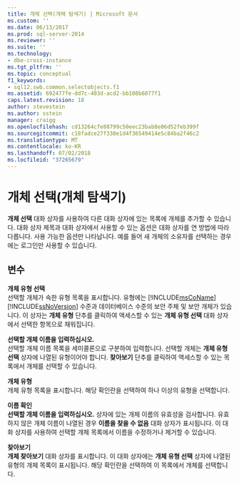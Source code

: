 ```yaml
---
title: 개체 선택(개체 탐색기) | Microsoft 문서
ms.custom: ''
ms.date: 06/13/2017
ms.prod: sql-server-2014
ms.reviewer: ''
ms.suite: ''
ms.technology:
- dbe-cross-instance
ms.tgt_pltfrm: ''
ms.topic: conceptual
f1_keywords:
- sql12.swb.common.selectobjects.f1
ms.assetid: 692477fe-dd7c-403d-acd2-bb108b6077f1
caps.latest.revision: 18
author: stevestein
ms.author: sstein
manager: craigg
ms.openlocfilehash: cd13264cfe88799c50eec23bab8e06d52feb399f
ms.sourcegitcommit: c18fadce27f330e1d4f36549414e5c84ba2f46c2
ms.translationtype: MT
ms.contentlocale: ko-KR
ms.lasthandoff: 07/02/2018
ms.locfileid: "37265679"
---
```

# <a name="select-objects-object-explorer"></a>개체 선택(개체 탐색기)
  **개체 선택** 대화 상자를 사용하여 다른 대화 상자에 있는 목록에 개체를 추가할 수 있습니다. 대화 상자 제목과 대화 상자에서 사용할 수 있는 옵션은 대화 상자를 연 방법에 따라 다릅니다. 사용 가능한 옵션만 나타납니다. 예를 들어 새 개체의 소유자를 선택하는 경우에는 로그인만 사용할 수 있습니다.  
  
## <a name="options"></a>변수  
 **개체 유형 선택**  
 선택할 개체가 속한 유형 목록을 표시합니다. 유형에는 [!INCLUDE[msCoName](../../includes/msconame-md.md)] [!INCLUDE[ssNoVersion](../../includes/ssnoversion-md.md)] 수준과 데이터베이스 수준의 보안 주체 및 보안 개체가 있습니다. 이 상자는 **개체 유형** 단추를 클릭하여 액세스할 수 있는 **개체 유형 선택** 대화 상자에서 선택한 항목으로 채워집니다.  
  
 **선택할 개체 이름을 입력하십시오.**  
 선택할 개체 이름 목록을 세미콜론으로 구분하여 입력합니다. 선택할 개체는 **개체 유형 선택** 상자에 나열된 유형이어야 합니다. **찾아보기** 단추를 클릭하여 액세스할 수 있는 목록에서 개체를 선택할 수 있습니다.  
  
 **개체 유형**  
 개체 유형 목록을 표시합니다. 해당 확인란을 선택하여 하나 이상의 유형을 선택합니다.  
  
 **이름 확인**  
 **선택할 개체 이름을 입력하십시오.** 상자에 있는 개체 이름의 유효성을 검사합니다. 유효하지 않은 개체 이름이 나열된 경우 **이름을 찾을 수 없음** 대화 상자가 표시됩니다. 이 대화 상자를 사용하여 선택할 개체 목록에서 이름을 수정하거나 제거할 수 있습니다.  
  
 **찾아보기**  
 **개체 찾아보기** 대화 상자를 표시합니다. 이 대화 상자에는 **개체 유형 선택** 상자에 나열된 유형의 개체 목록이 표시됩니다. 해당 확인란을 선택하여 이 목록에서 개체를 선택합니다.  
  
  
